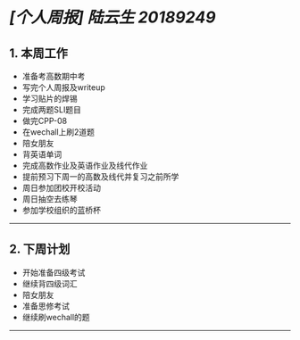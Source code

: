 # ***[个人周报]  陆云生   20189249***

## **1.** 本周工作
+ 准备考高数期中考
+ 写完个人周报及writeup
+ 学习贴片的焊锡
+ 完成两题SLI题目
+ 做完CPP-08
+ 在wechall上刷2道题
+ 陪女朋友
+ 背英语单词
+ 完成高数作业及英语作业及线代作业
+ 提前预习下周一的高数及线代并复习之前所学
+ 周日参加团校开校活动
+ 周日抽空去练琴
+ 参加学校组织的蓝桥杯
---
## **2.** 下周计划
+ 开始准备四级考试
+ 继续背四级词汇
+ 陪女朋友
+ 准备思修考试
+ 继续刷wechall的题
---
